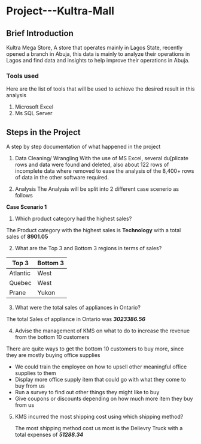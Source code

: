 # Project---Kultra-Mall

## Brief Introduction
Kultra Mega Store, A store that operates mainly in Lagos State, recently opened a branch in Abuja, this data is mainly to analyze their operations in Lagos and find data and insights to help improve their operations in Abuja.

### Tools used
Here are the list of tools that will be used to achieve the desired result in this analysis
1. Microsoft Excel
2. Ms SQL Server

## Steps in the Project
A step by step documentation of what happened in the project

1. Data Cleaning/ Wrangling
With the use of MS Excel, several du[plicate rows and data were found and deleted, also about 122 rows of incomplete data where removed to ease the analysis of the 8,400+ rows of data in the other software required.

3. Analysis
The Analysis will be split into 2 different case scenerio as follows

**Case Scenario 1**

1. Which product category had the highest sales?

  The Product category with the highest sales is **Technology** with a total sales of **8901.05**

2. What are the Top 3 and Bottom 3 regions in terms of sales?

  | Top 3       |    Bottom 3  |
  | ----------- | ------------ |
  | Atlantic    |    West      |
  | Quebec      |    West      |
  | Prane       |    Yukon     |

3. What were the total sales of appliances in Ontario?

  The total Sales of appliance in Ontario was **_3023386.56_**
  
4. Advise the management of KMS on what to do to increase the revenue from the bottom 10 customers

  There are quite ways to get the bottom 10 customers to buy more, since they are mostly buying office supplies
  - We could train the employee on how to upsell other meaningful office supplies to them
  - Display more office supply item that could go with what they come to buy from us
  - Run a survey to find out other things they might like to buy
  - Give coupons or discounts depending on how much more item they buy from us
  
5. KMS incurred the most shipping cost using which shipping method?

   The most shipping method cost us most is the Delievry Truck with a total expenses of **_51288.34_**

